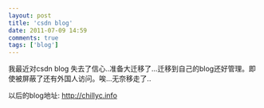 ```yaml
---
layout: post
title: 'csdn blog'
date: 2011-07-09 14:59
comments: true
tags: ['blog']
---
```


我最近对csdn blog 失去了信心..准备大迁移了...迁移到自己的blog还好管理。即使被屏蔽了还有外国人访问。唉...无奈移走了..

以后的blog地址: http://chillyc.info

